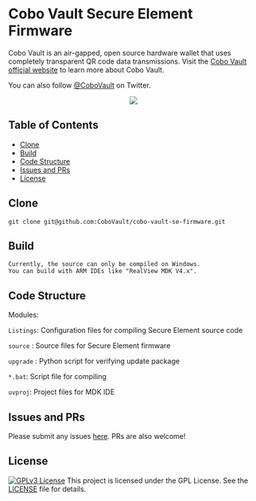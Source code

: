 # Cobo Vault Secure Element Firmware

Cobo Vault is an air-gapped, open source hardware wallet that uses completely transparent QR code data transmissions. Visit the [Cobo Vault official website]( https://cobo.com/hardware-wallet/cobo-vault)  to learn more about Cobo Vault.

You can also follow [@CoboVault](https://twitter.com/CoboVault) on Twitter.

<div align=center><img src="https://cobo.com/_next/static/images/intro-2b5b0b44cc64639df4fcdd9ccc46fd4b.png"/></div>

## Table of Contents

- [Clone](#clone)
- [Build](#build)
- [Code Structure](#code-Structure)
- [Issues and PRs](#issues-and-prs)
- [License](#license)

## Clone

    git clone git@github.com:CoboVault/cobo-vault-se-firmware.git

## Build
    Currently, the source can only be compiled on Windows.
    You can build with ARM IDEs like "RealView MDK V4.x".    

## Code Structure
Modules:

`Listings`: Configuration files for compiling Secure Element source code

`source` : Source files for Secure Element firmware

`upgrade` : Python script for verifying update package

`*.bat`: Script file for compiling

`uvproj`: Project files for MDK IDE

## Issues and PRs
Please submit any issues  [here](https://github.com/CoboVault/cobo-vault-SE-firmware/issues). PRs are also welcome!

## License
[![GPLv3 License](https://img.shields.io/badge/License-GPL%20v3-green.svg)](https://opensource.org/licenses/)
This project is licensed under the GPL License. See the [LICENSE](LICENSE) file for details.
